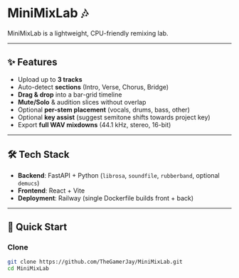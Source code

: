 # MiniMixLab 🎶

MiniMixLab is a lightweight, CPU-friendly remixing lab.  

---

## ✨ Features
- Upload up to **3 tracks**
- Auto-detect **sections** (Intro, Verse, Chorus, Bridge)
- **Drag & drop** into a bar-grid timeline
- **Mute/Solo** & audition slices without overlap
- Optional **per-stem placement** (vocals, drums, bass, other)
- Optional **key assist** (suggest semitone shifts towards project key)
- Export **full WAV mixdowns** (44.1 kHz, stereo, 16-bit)

---

## 🛠 Tech Stack
- **Backend**: FastAPI + Python (`librosa`, `soundfile`, `rubberband`, optional `demucs`)
- **Frontend**: React + Vite
- **Deployment**: Railway (single Dockerfile builds front + back)

---

## 🚀 Quick Start

### Clone
```bash
git clone https://github.com/TheGamerJay/MiniMixLab.git
cd MiniMixLab
